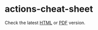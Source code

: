 # actions-cheat-sheet

Check the latest [HTML](/actions-cheat-sheet/actions-cheat-sheet.html) or [PDF](/actions-cheat-sheet/actions-cheat-sheet.pdf) version.
